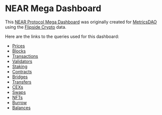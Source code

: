 # NEAR Mega Dashboard
This [NEAR Protocol Mega Dashboard](https://alitaslimi-near.streamlit.app) was originally created for [MetricsDAO](https://metricsdao.xyz) using the [Flipside Crypto](https://flipsidecrypto.xyz) data.

Here are the links to the queries used for this dashboard:
- [Prices](https://next.flipsidecrypto.xyz/edit/queries/60300b70-dd1e-4716-bc75-3bfc5709250f)
- [Blocks](https://next.flipsidecrypto.xyz/edit/queries/024b2e03-1063-4bcf-a8de-b35d17e01cbd)
- [Transactions](https://next.flipsidecrypto.xyz/edit/queries/3479cc40-da43-4231-b8e8-c5e62974720d)
- [Validators](https://next.flipsidecrypto.xyz/edit/queries/6a80300f-3a83-4be7-a701-9f3081535fba)
- [Staking](https://next.flipsidecrypto.xyz/edit/queries/a07278ef-5126-4642-9694-fd374000d5b1)
- [Contracts](https://next.flipsidecrypto.xyz/edit/queries/6eb672c4-e52a-43c1-822f-a1e43cb52b10)
- [Bridges](https://next.flipsidecrypto.xyz/edit/queries/4e31e12c-bf4e-40c7-b81b-68927d9d537a)
- [Transfers](https://next.flipsidecrypto.xyz/edit/queries/748dc207-2309-4afb-8b09-9e979aa6007f)
- [CEXs](https://next.flipsidecrypto.xyz/edit/queries/3c4330b0-36d2-4016-a092-1fb72b414f80)
- [Swaps](https://next.flipsidecrypto.xyz/edit/queries/18f8dc36-dc82-45ce-8ffb-563ac0122407)
- [NFTs](https://next.flipsidecrypto.xyz/edit/queries/90bb096b-e1eb-4b6b-9aab-d74a6d1cf0e8)
- [Burrow](https://next.flipsidecrypto.xyz/edit/queries/8eb9c5ea-e4bc-41cf-97c4-30e319ffc0cf)
- [Balances](https://next.flipsidecrypto.xyz/edit/queries/efb88e24-abba-44e3-ac66-2dfeedb4813b)
